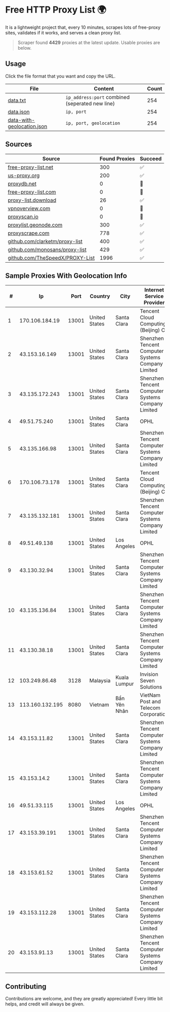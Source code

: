 
# Free HTTP Proxy List 🌍

It is a lightweight project that, every 10 minutes, scrapes lots of free-proxy sites, validates if it works, and serves a clean proxy list.


> Scraper found **4429** proxies at the latest update. Usable proxies are below.

## Usage

Click the file format that you want and copy the URL.


|File|Content|Count|
|----|-------|-----|
|[data.txt](https://raw.githubusercontent.com/themiralay/Proxy-List-World/master/data.txt)|`ip_address:port` combined (seperated new line)|254|
|[data.json](https://raw.githubusercontent.com/themiralay/Proxy-List-World/master/data.json)|`ip, port`|254|
|[data-with-geolocation.json](https://raw.githubusercontent.com/themiralay/Proxy-List-World/master/data-with-geolocation.json)|`ip, port, geolocation`|254|

## Sources

|Source|Found Proxies|Succeed|
|------|-------------|-------|
|[free-proxy-list.net](https://free-proxy-list.net)|300|✅|
|[us-proxy.org](https://www.us-proxy.org)|200|✅|
|[proxydb.net](http://proxydb.net)|0|🚫|
|[free-proxy-list.com](https://free-proxy-list.com/?page=&port=&type%5B%5D=http&type%5B%5D=https&up_time=0&search=Search)|0|🚫|
|[proxy-list.download](https://www.proxy-list.download/HTTP)|26|✅|
|[vpnoverview.com](https://vpnoverview.com/privacy/anonymous-browsing/free-proxy-servers)|0|🚫|
|[proxyscan.io](https://www.proxyscan.io)|0|🚫|
|[proxylist.geonode.com](https://proxylist.geonode.com/api/proxy-list?limit=300&page=1&sort_by=lastChecked&sort_type=desc&protocols=http,https)|300|✅|
|[proxyscrape.com](https://api.proxyscrape.com/v2/?request=displayproxies&protocol=http&timeout=10000&country=all&ssl=all&anonymity=all)|778|✅|
|[github.com/clarketm/proxy-list](https://raw.githubusercontent.com/clarketm/proxy-list/master/proxy-list-raw.txt)|400|✅|
|[github.com/monosans/proxy-list](https://raw.githubusercontent.com/monosans/proxy-list/main/proxies/http.txt)|429|✅|
|[github.com/TheSpeedX/PROXY-List](https://raw.githubusercontent.com/TheSpeedX/PROXY-List/master/http.txt)|1996|✅|


## Sample Proxies With Geolocation Info

|#|Ip|Port|Country|City|Internet Service Provider|
|-|--|----|-------|----|-------------------------|
|1|170.106.184.19|13001|United States|Santa Clara|Tencent Cloud Computing (Beijing) Co|
|2|43.153.16.149|13001|United States|Santa Clara|Shenzhen Tencent Computer Systems Company Limited|
|3|43.135.172.243|13001|United States|Santa Clara|Shenzhen Tencent Computer Systems Company Limited|
|4|49.51.75.240|13001|United States|Santa Clara|OPHL|
|5|43.135.166.98|13001|United States|Santa Clara|Shenzhen Tencent Computer Systems Company Limited|
|6|170.106.73.178|13001|United States|Santa Clara|Tencent Cloud Computing (Beijing) Co|
|7|43.135.132.181|13001|United States|Santa Clara|Shenzhen Tencent Computer Systems Company Limited|
|8|49.51.49.138|13001|United States|Los Angeles|OPHL|
|9|43.130.32.94|13001|United States|Santa Clara|Shenzhen Tencent Computer Systems Company Limited|
|10|43.135.136.84|13001|United States|Santa Clara|Shenzhen Tencent Computer Systems Company Limited|
|11|43.130.38.18|13001|United States|Santa Clara|Shenzhen Tencent Computer Systems Company Limited|
|12|103.249.86.48|3128|Malaysia|Kuala Lumpur|Invision Seven Solutions|
|13|113.160.132.195|8080|Vietnam|Bẩn Yên Nhân|VietNam Post and Telecom Corporation|
|14|43.153.11.82|13001|United States|Santa Clara|Shenzhen Tencent Computer Systems Company Limited|
|15|43.153.14.2|13001|United States|Santa Clara|Shenzhen Tencent Computer Systems Company Limited|
|16|49.51.33.115|13001|United States|Los Angeles|OPHL|
|17|43.153.39.191|13001|United States|Santa Clara|Shenzhen Tencent Computer Systems Company Limited|
|18|43.153.61.52|13001|United States|Santa Clara|Shenzhen Tencent Computer Systems Company Limited|
|19|43.153.112.28|13001|United States|Santa Clara|Shenzhen Tencent Computer Systems Company Limited|
|20|43.153.91.13|13001|United States|Santa Clara|Shenzhen Tencent Computer Systems Company Limited|



## Contributing

Contributions are welcome, and they are greatly appreciated! Every
little bit helps, and credit will always be given.


